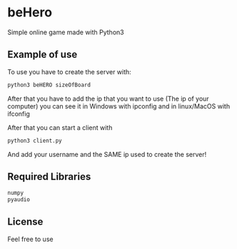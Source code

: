 # beHero

Simple online game made with Python3

## Example of use

To use you have to create the server with:

```bash
python3 beHERO sizeOfBoard
```

After that you have to add the ip that you want to use (The ip of your computer)
you can see it in Windows with ipconfig and in linux/MacOS with ifconfig

After that you can start a client with


```bash
python3 client.py 
```

And add your username and the SAME ip used to create the server!

## Required Libraries

```bash
numpy
pyaudio
```


## License
Feel free to use